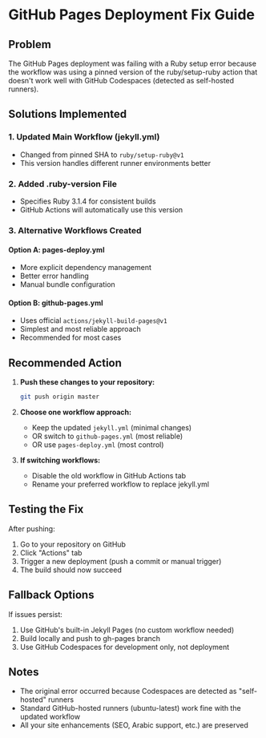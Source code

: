 # GitHub Pages Deployment Fix Guide

## Problem

The GitHub Pages deployment was failing with a Ruby setup error because the workflow was using a pinned version of the ruby/setup-ruby action that doesn't work well with GitHub Codespaces (detected as self-hosted runners).

## Solutions Implemented

### 1. Updated Main Workflow (jekyll.yml)

- Changed from pinned SHA to `ruby/setup-ruby@v1`
- This version handles different runner environments better

### 2. Added .ruby-version File

- Specifies Ruby 3.1.4 for consistent builds
- GitHub Actions will automatically use this version

### 3. Alternative Workflows Created

#### Option A: pages-deploy.yml

- More explicit dependency management
- Better error handling
- Manual bundle configuration

#### Option B: github-pages.yml

- Uses official `actions/jekyll-build-pages@v1`
- Simplest and most reliable approach
- Recommended for most cases

## Recommended Action

1. **Push these changes to your repository:**

   ```bash
   git push origin master
   ```

2. **Choose one workflow approach:**

   - Keep the updated `jekyll.yml` (minimal changes)
   - OR switch to `github-pages.yml` (most reliable)
   - OR use `pages-deploy.yml` (most control)

3. **If switching workflows:**
   - Disable the old workflow in GitHub Actions tab
   - Rename your preferred workflow to replace jekyll.yml

## Testing the Fix

After pushing:

1. Go to your repository on GitHub
2. Click "Actions" tab
3. Trigger a new deployment (push a commit or manual trigger)
4. The build should now succeed

## Fallback Options

If issues persist:

1. Use GitHub's built-in Jekyll Pages (no custom workflow needed)
2. Build locally and push to gh-pages branch
3. Use GitHub Codespaces for development only, not deployment

## Notes

- The original error occurred because Codespaces are detected as "self-hosted" runners
- Standard GitHub-hosted runners (ubuntu-latest) work fine with the updated workflow
- All your site enhancements (SEO, Arabic support, etc.) are preserved

